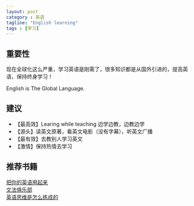 ```yaml
---
layout: post
category : 英语
tagline: "English learning"
tags : [学习]
---
```


## 重要性

现在全球化这么严重，学习英语是刚需了，很多知识都是从国外引进的，提高英语，保持终身学习！

English is The Global Language.



## 建议

* 【最高效】Learing while teaching 边学边教，边教边学
* 【源头】读英文原著，看英文电影（没有字幕），听英文广播
* 【最有效】去教别人学习英文
* 【激情】保持热情去学习

## 推荐书籍

[把你的英语用起来](http://book.douban.com/subject/3748247/)  
[文法俱乐部](http://book.douban.com/subject/6432399/)  
[英语思维是怎么练成的](http://book.douban.com/subject/4718495/)